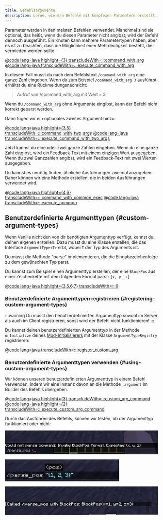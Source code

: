 ```yaml
---
title: Befehlsargumente
description: Lerne, wie man Befehle mit komplexen Parametern erstellt.
---
```


Parameter werden in den meisten Befehlen verwendet. Manchmal sind sie optional, das heißt, wenn du diesen Parameter nicht angibst, wird der Befehl dennoch ausgeführt. Ein Knoten kann mehrere Parametertypen haben, aber es ist zu beachten, dass die Möglichkeit einer
Mehrdeutigkeit besteht, die vermieden werden sollte.

@[code lang=java highlight={3} transcludeWith=:::command_with_arg](@/reference/1.21/src/main/java/com/example/docs/command/FabricDocsReferenceCommands.java)
@[code lang=java transcludeWith=:::execute_command_with_arg](@/reference/1.21/src/main/java/com/example/docs/command/FabricDocsReferenceCommands.java)

In diesem Fall musst du nach dem Befehlstext `/command_with_arg` eine ganze Zahl eingeben. Wenn du zum Beispiel `/command_with_arg 3` ausführst, erhältst du eine Rückmeldungsnachricht:

> Aufruf von /command_with_arg mit Wert = 3

Wenn du `/command_with_arg` ohne Argumente eingibst, kann der Befehl nicht korrekt geparst werden.

Dann fügen wir ein optionales zweites Argument hinzu:

@[code lang=java highlight={3,5} transcludeWith=:::command_with_two_args](@/reference/1.21/src/main/java/com/example/docs/command/FabricDocsReferenceCommands.java)
@[code lang=java transcludeWith=:::execute_command_with_two_args](@/reference/1.21/src/main/java/com/example/docs/command/FabricDocsReferenceCommands.java)

Jetzt kannst du eine oder zwei ganze Zahlen eingeben. Wenn du eine ganze Zahl eingibst, wird ein Feedback-Text mit einem einzigen Wert ausgegeben. Wenn du zwei Ganzzahlen angibst, wird ein Feedback-Text mit zwei Werten ausgegeben.

Du kannst es unnötig finden, ähnliche Ausführungen zweimal anzugeben. Daher können wir eine Methode erstellen, die in beiden Ausführungen verwendet wird.

@[code lang=java highlight={4,6} transcludeWith=:::command_with_common_exec](@/reference/1.21/src/main/java/com/example/docs/command/FabricDocsReferenceCommands.java)
@[code lang=java transcludeWith=:::execute_common](@/reference/1.21/src/main/java/com/example/docs/command/FabricDocsReferenceCommands.java)

## Benutzerdefinierte Argumenttypen {#custom-argument-types}

Wenn Vanilla nicht den von dir benötigten Argumenttyp verfügt, kannst du deinen eigenen erstellen. Dazu musst du eine Klasse erstellen, die das Interface `ArgumentType<T>` erbt, wobei `T` der Typ des Arguments ist.

Du musst die Methode "parse" implementieren, die die Eingabezeichenfolge zu dem gewünschten Typ parst.

Du kannst zum Beispiel einen Argumenttyp erstellen, der eine `BlockPos` aus einer Zeichenkette mit dem folgenden Format parst: `{x, y, z}`

@[code lang=java highlight={3,5,6,7} transcludeWith=:::6](@/reference/1.21/src/main/java/com/example/docs/command/FabricDocsReferenceCommands.java)

### Benutzerdefinierte Argumenttypen registrieren {#registering-custom-argument-types}

:::warning
Du musst den benutzerdefinierten Argumenttyp sowohl im Server als auch im Client registrieren, sonst wird der Befehl nicht funktionieren!
:::

Du kannst deinen benutzerdefinierten Argumenttyp in der Methode `onInitialize` deines [Mod-Initialisierers](./getting-started/project-structure#entrypoints) mit der Klasse `ArgumentTypeRegistry` registrieren:

@[code lang=java transcludeWith=:::register_custom_arg](@/reference/1.21/src/main/java/com/example/docs/command/FabricDocsReferenceCommands.java)

### Benutzerdefinierte Argumenttypen verwenden {#using-custom-argument-types}

Wir können unseren benutzerdefinierten Argumenttyp in einem Befehl verwenden, indem wir eine Instanz davon an die Methode `.argument` im Builder des Befehls übergeben.

@[code lang=java highlight={3} transcludeWith=:::custom_arg_command](@/reference/1.21/src/main/java/com/example/docs/command/FabricDocsReferenceCommands.java)
@[code lang=java highlight={2} transcludeWith=:::execute_custom_arg_command](@/reference/1.21/src/main/java/com/example/docs/command/FabricDocsReferenceCommands.java)

Durch das Ausführen des Befehls, können wir testen, ob der Argumenttyp funktioniert oder nicht:

![Ungültiges Argument](/assets/develop/commands/custom-arguments_fail.png)

![Gültiges Argument](/assets/develop/commands/custom-arguments_valid.png)

![Ergebnis des Befehls](/assets/develop/commands/custom-arguments_result.png)
